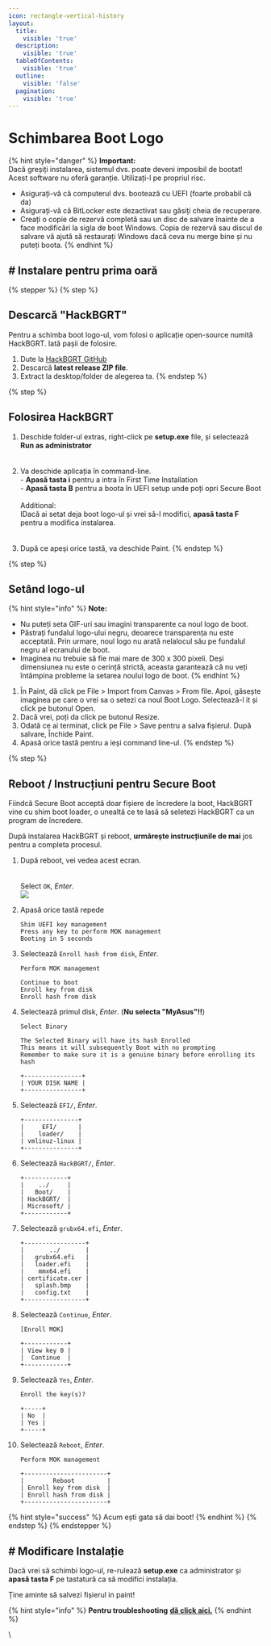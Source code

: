 ```yaml
---
icon: rectangle-vertical-history
layout:
  title:
    visible: 'true'
  description:
    visible: 'true'
  tableOfContents:
    visible: 'true'
  outline:
    visible: 'false'
  pagination:
    visible: 'true'
---
```


# Schimbarea Boot Logo

{% hint style="danger" %} **Important:**<br> Dacă greșiți instalarea, sistemul dvs. poate deveni imposibil de bootat! Acest software nu oferă garanție. Utilizați-l pe propriul risc.

- Asigurați-vă că computerul dvs. bootează cu UEFI (foarte probabil că da)
- Asigurați-vă că BitLocker este dezactivat sau găsiți cheia de recuperare.
- Creați o copie de rezervă completă sau un disc de salvare înainte de a face modificări la sigla de boot Windows. Copia de rezervă sau discul de salvare vă ajută să restaurați Windows dacă ceva nu merge bine și nu puteți boota. {% endhint %}

## # Instalare pentru prima oară

{% stepper %} {% step %}

## Descarcă "HackBGRT"

Pentru a schimba boot logo-ul, vom folosi o aplicație open-source numită HackBGRT. Iată pașii de folosire.

1. Dute la [HackBGRT GitHub](https://github.com/Metabolix/HackBGRT/releases)
2. Descarcă **latest release ZIP file**.
3. Extract la desktop/folder de alegerea ta. {% endstep %}

{% step %}

## Folosirea HackBGRT

1. Deschide folder-ul extras, right-click pe **setup.exe** file, și selectează **Run as administrator**<br> <br> <img src="../.gitbook/assets/image%20(9).png" data-size="original" alt="">
2. Va deschide aplicația în command-line. <br> - **Apasă tasta i** pentru a intra în First Time Installation<br> - **Apasă tasta B** pentru a boota în UEFI setup unde poți opri Secure Boot<br> <br> Additional:<br> IDacă ai setat deja boot logo-ul și vrei să-l modifici, **apasă tasta F** pentru a modifica instalarea. <br>  <br> <img src="../.gitbook/assets/image%20(10).png" data-size="original" alt="">
3. După ce apeși orice tastă, va deschide Paint. {% endstep %}

{% step %}

## Setând logo-ul

{% hint style="info" %} **Note:**

- Nu puteți seta GIF-uri sau imagini transparente ca noul logo de boot.
- Păstrați fundalul logo-ului negru, deoarece transparența nu este acceptată. Prin urmare, noul logo nu arată nelalocul său pe fundalul negru al ecranului de boot.
- Imaginea nu trebuie să fie mai mare de 300 x 300 pixeli. Deși dimensiunea nu este o cerință strictă, aceasta garantează că nu veți întâmpina probleme la setarea noului logo de boot. {% endhint %}

1. În Paint, dă click pe File &gt; Import from Canvas &gt; From file. Apoi, găsește imaginea pe care o vrei sa o setezi ca noul Boot Logo. Selectează-l it și click pe butonul Open.
2. Dacă vrei, poți da click pe butonul Resize.
3. Odată ce ai terminat, click pe File &gt; Save pentru a salva fișierul. După salvare, Închide Paint.
4. Apasă orice tastă pentru a ieși command line-ul. {% endstep %}

{% step %}

## Reboot / Instrucțiuni pentru Secure Boot

Fiindcă Secure Boot acceptă doar fișiere de încredere la boot, HackBGRT vine cu shim boot loader, o unealtă ce te lasă să seletezi HackBGRT ca un program de încredere.

După instalarea HackBGRT și reboot, **urmărește instrucțiunile de mai** jos pentru a completa procesul.

1. După reboot, vei vedea acest ecran.<br><br> <br> Select `OK`,  *Enter*.<br> ![](../.gitbook/assets/image%20(11).png)

2. Apasă orice tastă repede

    ```
    Shim UEFI key management
    Press any key to perform MOK management
    Booting in 5 seconds
    ```

3. Selectează `Enroll hash from disk`, *Enter*.

    ```
    Perform MOK management

    Continue to boot
    Enroll key from disk
    Enroll hash from disk
    ```

4. Selectează primul disk, *Enter*. (**Nu selecta "MyAsus"!!**)

    ```
    Select Binary

    The Selected Binary will have its hash Enrolled
    This means it will subsequently Boot with no prompting
    Remember to make sure it is a genuine binary before enrolling its hash

    +----------------+
    | YOUR DISK NAME |
    +----------------+
    ```

5. Selectează `EFI/`, *Enter*.

    ```
    +---------------+
    |     EFI/      |
    |    loader/    |
    | vmlinuz-linux |
    +---------------+
    ```

6. Selectează `HackBGRT/`, *Enter*.

    ```
    +------------+
    |    ../     |
    |   Boot/    |
    | HackBGRT/  |
    | Microsoft/ |
    +------------+
    ```

7. Selectează `grubx64.efi`, *Enter*.

    ```
    +-----------------+
    |       ../       |
    |   grubx64.efi   |
    |   loader.efi    |
    |    mmx64.efi    |
    | certificate.cer |
    |   splash.bmp    |
    |   config.txt    |
    +-----------------+
    ```

8. Selectează `Continue`, *Enter*.

    ```
    [Enroll MOK]

    +------------+
    | View key 0 |
    |  Continue  |
    +------------+
    ```

9. Selectează `Yes`, *Enter*.

    ```
    Enroll the key(s)?

    +-----+
    | No  |
    | Yes |
    +-----+
    ```

10. Selectează `Reboot`, *Enter*.

    ```
    Perform MOK management

    +-----------------------+
    |        Reboot         |
    | Enroll key from disk  |
    | Enroll hash from disk |
    +-----------------------+
    ```

{% hint style="success" %} Acum ești gata să dai boot! {% endhint %} {% endstep %} {% endstepper %}

## # Modificare Instalație

Dacă vrei să schimbi logo-ul, re-rulează **setup.exe** ca administrator și **apasă tasta F** pe tastatură ca să modifici instalația.

Ține aminte să salvezi fișierul in paint!

{% hint style="info" %} **Pentru troubleshooting** [**dă click aici.**](https://github.com/Metabolix/HackBGRT/tree/v2.5.2?tab=readme-ov-file#troubleshooting) {% endhint %}

\
